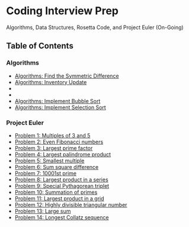# Coding Interview Prep

Algorithms, Data Structures, Rosetta Code, and Project Euler (On-Going)

## Table of Contents

### Algorithms
- [Algorithms: Find the Symmetric Difference](https://github.com/julienshim/Coding-Interview-Prep/blob/master/Algorithms/Algorithms-%20Find%20the%20Symmetric%20Difference.js)
- [Algorithms: Inventory Update](https://github.com/julienshim/Coding-Interview-Prep/blob/master/Algorithms/Algorithms-%20Inventory%20Update.js)
-
-
- [Algorithms: Implement Bubble Sort](https://github.com/julienshim/Coding-Interview-Prep/blob/master/Algorithms/Algorithms-%20Implement%20Bubble%20Sort.js)
- [Algorithms: Implement Selection Sort](https://github.com/julienshim/Coding-Interview-Prep/blob/master/Algorithms/Algorithms-%20Implement%20Selection%20Sort.js)

### Project Euler

- [Problem 1: Multiples of 3 and 5](https://github.com/julienshim/Coding-Interview-Prep/blob/master/Problems%201-50/Problem%201:%20Multiples%20of%203%20and%205.js)
- [Problem 2: Even Fibonacci numbers](https://github.com/julienshim/Coding-Interview-Prep/blob/master/Problems%201-50/Problem%202:%20Even%20Fibonacci%20Numbers.js)
- [Problem 3: Largest prime factor](https://github.com/julienshim/Coding-Interview-Prep/blob/master/Problems%201-50/Problem%203:%20Largest%20prime%20factor.js)
- [Problem 4: Largest palindrome product](https://github.com/julienshim/Coding-Interview-Prep/blob/master/Problems%201-50/Problem%204:%20Largest%20palindrome%20product.js)
- [Problem 5: Smallest multiple](https://github.com/julienshim/Coding-Interview-Prep/blob/master/Problems%201-50/Problem%205:%20Smallest%20multiple.js)
- [Problem 6: Sum square difference](https://github.com/julienshim/Coding-Interview-Prep/blob/master/Problems%201-50/Problem%206:%20Sum%20square%20difference.js)
- [Problem 7: 10001st prime](https://github.com/julienshim/Coding-Interview-Prep/blob/master/Problems%201-50/Problem%207:%2010001st%20prime.js)
- [Problem 8: Largest product in a series](https://github.com/julienshim/Coding-Interview-Prep/blob/master/Problems%201-50/Problem%208:%20Largest%20product%20in%20a%20series.js)
- [Problem 9: Special Pythagorean triplet](https://github.com/julienshim/Coding-Interview-Prep/blob/master/Problems%201-50/Problem%209:%20Special%20Pythagorean%20triplet.js)
- [Problem 10: Summation of primes](https://github.com/julienshim/Coding-Interview-Prep/blob/master/Problems%201-50/Problem%2010:%20Summation%20of%20primes.js)
- [Problem 11: Largest product in a grid](https://github.com/julienshim/Coding-Interview-Prep/blob/master/Problems%201-50/Problem%2011:%20Largest%20product%20in%20a%20grid.js)
- [Problem 12: Highly divisible triangular number](https://github.com/julienshim/Coding-Interview-Prep/blob/master/Problems%201-50/Problem%2012:%20Highly%20divisible%20triangular%20number.js)
- [Problem 13: Large sum](https://github.com/julienshim/Coding-Interview-Prep/blob/master/Problems%201-50/Problem%2013:%20Large%20sum.js)
- [Problem 14: Longest Collatz sequence](https://github.com/julienshim/Coding-Interview-Prep/blob/master/Problems%201-50/Problem%2014:%20Longest%20Collatz%20sequence.js)
